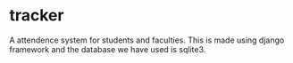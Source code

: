# tracker
A attendence system for students and faculties.
This is made using django framework and the database we have used is sqlite3.
